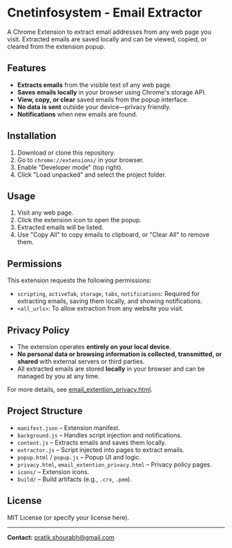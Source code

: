 # Cnetinfosystem - Email Extractor

A Chrome Extension to extract email addresses from any web page you visit. Extracted emails are saved locally and can be viewed, copied, or cleared from the extension popup.

## Features

- **Extracts emails** from the visible text of any web page.
- **Saves emails locally** in your browser using Chrome's storage API.
- **View, copy, or clear** saved emails from the popup interface.
- **No data is sent** outside your device—privacy friendly.
- **Notifications** when new emails are found.

## Installation

1. Download or clone this repository.
2. Go to `chrome://extensions/` in your browser.
3. Enable "Developer mode" (top right).
4. Click "Load unpacked" and select the project folder.

## Usage

1. Visit any web page.
2. Click the extension icon to open the popup.
3. Extracted emails will be listed.
4. Use "Copy All" to copy emails to clipboard, or "Clear All" to remove them.

## Permissions

This extension requests the following permissions:
- `scripting`, `activeTab`, `storage`, `tabs`, `notifications`: Required for extracting emails, saving them locally, and showing notifications.
- `<all_urls>`: To allow extraction from any website you visit.

## Privacy Policy

- The extension operates **entirely on your local device**.
- **No personal data or browsing information is collected, transmitted, or shared** with external servers or third parties.
- All extracted emails are stored **locally** in your browser and can be managed by you at any time.

For more details, see [email_extention_privacy.html](email_extention_privacy.html).

## Project Structure

- `manifest.json` – Extension manifest.
- `background.js` – Handles script injection and notifications.
- `content.js` – Extracts emails and saves them locally.
- `extractor.js` – Script injected into pages to extract emails.
- `popup.html` / `popup.js` – Popup UI and logic.
- `privacy.html`, `email_extention_privacy.html` – Privacy policy pages.
- `icons/` – Extension icons.
- `build/` – Build artifacts (e.g., `.crx`, `.pem`).

## License

MIT License (or specify your license here).

---

**Contact:** [pratik.shourabh@gmail.com](mailto:pratik.shourabh@gmail.com)